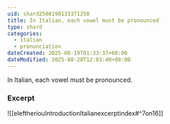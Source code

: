 ```yaml
---
uid: shard2508190133371250
title: In Italian, each vowel must be pronounced
type: shard
categories:
  - italian
  - pronunciation
dateCreated: 2025-08-19T01:33:37+08:00
dateModified: 2025-08-20T12:03:40+08:00
---
```

In Italian, each vowel must be pronounced.

### Excerpt
![[eleftheriouIntroductionItalianexcerptindex#^7on16]]
